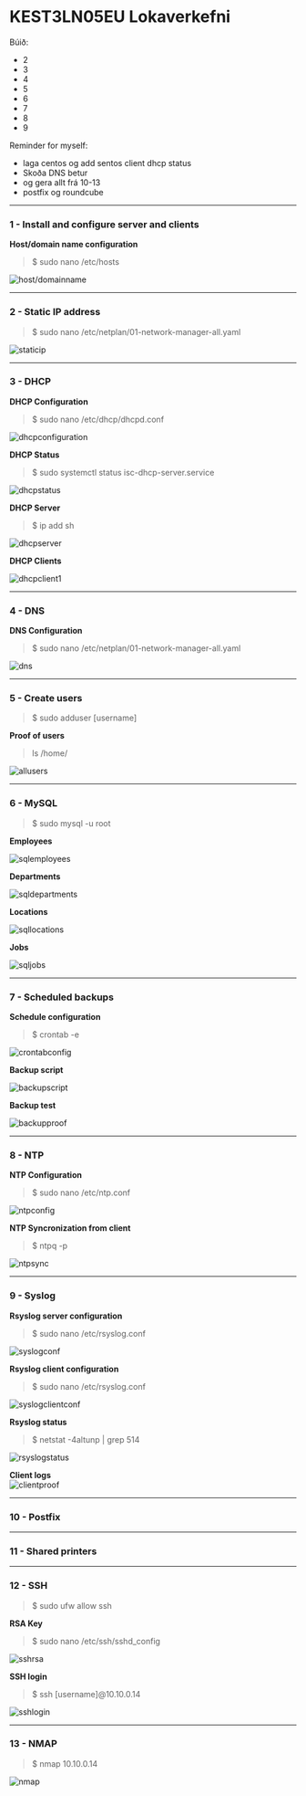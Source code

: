 # KEST3LN05EU Lokaverkefni

Búið:
- 2
- 3
- 4
- 5
- 6
- 7
- 8
- 9


Reminder for myself:  
- laga centos og add sentos client dhcp status
- Skoða DNS betur
- og gera allt frá 10-13
- postfix og roundcube

***

### 1 - Install and configure server and clients
**Host/domain name configuration**
> $ sudo nano /etc/hosts

![host/domainname](/Screenshots/host_domain_name.PNG)

***
### 2 - Static IP address
> $ sudo nano /etc/netplan/01-network-manager-all.yaml

![staticip](/Screenshots/staticip.PNG)

***
### 3 - DHCP
**DHCP Configuration**
> $ sudo nano /etc/dhcp/dhcpd.conf

![dhcpconfiguration](/Screenshots/DHCP_configuration.PNG)

**DHCP Status**
> $ sudo systemctl status isc-dhcp-server.service

![dhcpstatus](/Screenshots/DHCP_status.PNG)

**DHCP Server**
> $ ip add sh

![dhcpserver](/Screenshots/DHCP_server.PNG)

**DHCP Clients**

![dhcpclient1](/Screenshots/DHCP_client.PNG)

***
### 4 - DNS
**DNS Configuration**
> $ sudo nano /etc/netplan/01-network-manager-all.yaml

![dns](/Screenshots/DNS.png)

***
### 5 - Create users
> $ sudo adduser [username]

**Proof of users**
> ls /home/

![allusers](/Screenshots/users.PNG)

***
### 6 - MySQL
> $ sudo mysql -u root

**Employees**

![sqlemployees](/Screenshots/sql_employees.PNG)

**Departments**

![sqldepartments](/Screenshots/sql_departments.PNG)

**Locations**

![sqllocations](/Screenshots/sql_locations.PNG)

**Jobs**

![sqljobs](/Screenshots/sql_jobs.PNG)

***
### 7 - Scheduled backups
**Schedule configuration**
> $ crontab -e  

![crontabconfig](/Screenshots/backup_crontab.PNG)

**Backup script**

![backupscript](/Screenshots/backup_script.PNG)

**Backup test**

![backupproof](/Screenshots/backup_proof.PNG)

***
### 8 - NTP
**NTP Configuration**
> $ sudo nano /etc/ntp.conf

![ntpconfig](/Screenshots/ntp_conf.PNG)

**NTP Syncronization from client**
> $ ntpq -p

![ntpsync](/Screenshots/ntp_sync.PNG)

***
### 9 - Syslog
**Rsyslog server configuration**
> $ sudo nano /etc/rsyslog.conf

![syslogconf](/Screenshots/rsyslog_conf.PNG)

**Rsyslog client configuration**
> $ sudo nano /etc/rsyslog.conf

![syslogclientconf](/Screenshots/rsyslog_conf_client.PNG)

**Rsyslog status**
> $ netstat -4altunp | grep 514

![rsyslogstatus](/Screenshots/rsyslog_listening.PNG)

**Client logs**  
![clientproof](/Screenshots/rsyslog_proof.PNG)

***
### 10 - Postfix

***
### 11 - Shared printers

***
### 12 - SSH
> $ sudo ufw allow ssh

**RSA Key**
> $ sudo nano /etc/ssh/sshd_config

![sshrsa](/Screenshots/ssh_rsakay.PNG)

**SSH login**
> $ ssh [username]@10.10.0.14

![sshlogin](/Screenshots/ssh_login.PNG)

***
### 13 - NMAP
> $ nmap 10.10.0.14

![nmap](/Screenshots/nmap.PNG)
